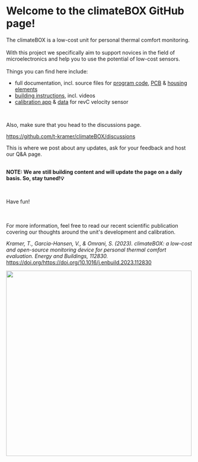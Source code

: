 # Welcome to the climateBOX GitHub page!

The climateBOX is a low-cost unit for personal thermal comfort monitoring.<br>
<br>
With this project we specifically aim to support novices in the field of microelectronics and help you to use the potential of low-cost sensors.<br>
<br>
Things you can find here include:

- full documentation, incl. source files for [program code](./code), [PCB](./pcb) & [housing elements](./housing)
- [building instructions](instructions.md), incl. videos
- [calibration app](https://t-kramer-revc-calibration-tool-main-mtgpng.streamlit.app) & [data](./revC-calibration) for revC velocity sensor
<br>

Also, make sure that you head to the discussions page.

https://github.com/t-kramer/climateBOX/discussions

This is where we post about any updates, ask for your feedback and host our Q&A page.<br>
<br>

**NOTE: We are still building content and will update the page on a daily basis. So, stay tuned!💡** 

<br>

Have fun!
<br>
<br>
<br>

For more information, feel free to read our recent scientific publication covering our thoughts around the unit's development and calibration.

*Kramer, T., Garcia-Hansen, V., & Omrani, S. (2023). climateBOX: a low-cost and open-source monitoring device for personal thermal comfort evaluation. Energy and Buildings, 112830.* https://doi.org/https://doi.org/10.1016/j.enbuild.2023.112830 

<img src='https://user-images.githubusercontent.com/49641232/215706208-dad1da8d-f41a-44b8-ad71-35b8d9cb217d.png'  height="500">



